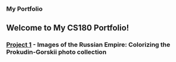 ### My Portfolio

## Welcome to My CS180 Portfolio!

### [Project 1](./1/index.html) - Images of the Russian Empire: Colorizing the Prokudin-Gorskii photo collection
